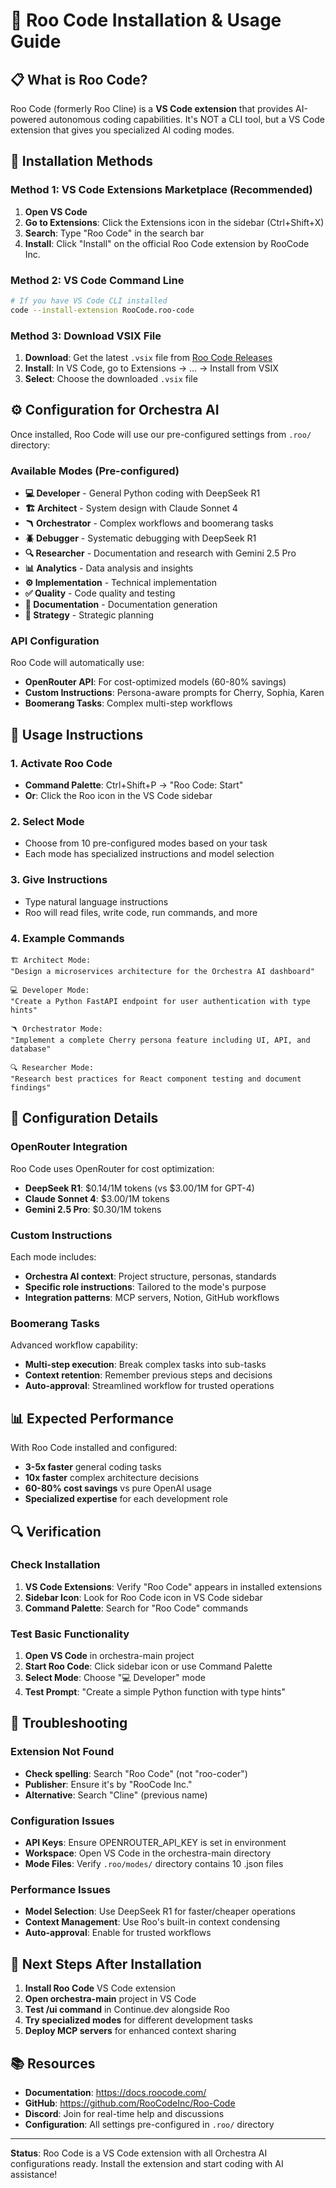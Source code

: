 # 🤖 Roo Code Installation & Usage Guide

## 📋 What is Roo Code?

Roo Code (formerly Roo Cline) is a **VS Code extension** that provides AI-powered autonomous coding capabilities. It's NOT a CLI tool, but a VS Code extension that gives you specialized AI coding modes.

## 🚀 Installation Methods

### Method 1: VS Code Extensions Marketplace (Recommended)

1. **Open VS Code**
2. **Go to Extensions**: Click the Extensions icon in the sidebar (Ctrl+Shift+X)
3. **Search**: Type "Roo Code" in the search bar
4. **Install**: Click "Install" on the official Roo Code extension by RooCode Inc.

### Method 2: VS Code Command Line

```bash
# If you have VS Code CLI installed
code --install-extension RooCode.roo-code
```

### Method 3: Download VSIX File

1. **Download**: Get the latest `.vsix` file from [Roo Code Releases](https://github.com/RooCodeInc/Roo-Code/releases)
2. **Install**: In VS Code, go to Extensions → ... → Install from VSIX
3. **Select**: Choose the downloaded `.vsix` file

## ⚙️ Configuration for Orchestra AI

Once installed, Roo Code will use our pre-configured settings from `.roo/` directory:

### Available Modes (Pre-configured)
- **💻 Developer** - General Python coding with DeepSeek R1
- **🏗 Architect** - System design with Claude Sonnet 4  
- **🪃 Orchestrator** - Complex workflows and boomerang tasks
- **🪲 Debugger** - Systematic debugging with DeepSeek R1
- **🔍 Researcher** - Documentation and research with Gemini 2.5 Pro
- **📊 Analytics** - Data analysis and insights
- **⚙️ Implementation** - Technical implementation
- **✅ Quality** - Code quality and testing
- **📝 Documentation** - Documentation generation
- **🧠 Strategy** - Strategic planning

### API Configuration

Roo Code will automatically use:
- **OpenRouter API**: For cost-optimized models (60-80% savings)
- **Custom Instructions**: Persona-aware prompts for Cherry, Sophia, Karen
- **Boomerang Tasks**: Complex multi-step workflows

## 🎯 Usage Instructions

### 1. Activate Roo Code
- **Command Palette**: Ctrl+Shift+P → "Roo Code: Start"
- **Or**: Click the Roo icon in the VS Code sidebar

### 2. Select Mode
- Choose from 10 pre-configured modes based on your task
- Each mode has specialized instructions and model selection

### 3. Give Instructions
- Type natural language instructions
- Roo will read files, write code, run commands, and more

### 4. Example Commands

```
🏗 Architect Mode:
"Design a microservices architecture for the Orchestra AI dashboard"

💻 Developer Mode:  
"Create a Python FastAPI endpoint for user authentication with type hints"

🪃 Orchestrator Mode:
"Implement a complete Cherry persona feature including UI, API, and database"

🔍 Researcher Mode:
"Research best practices for React component testing and document findings"
```

## 🔧 Configuration Details

### OpenRouter Integration
Roo Code uses OpenRouter for cost optimization:
- **DeepSeek R1**: $0.14/1M tokens (vs $3.00/1M for GPT-4)
- **Claude Sonnet 4**: $3.00/1M tokens  
- **Gemini 2.5 Pro**: $0.30/1M tokens

### Custom Instructions
Each mode includes:
- **Orchestra AI context**: Project structure, personas, standards
- **Specific role instructions**: Tailored to the mode's purpose
- **Integration patterns**: MCP servers, Notion, GitHub workflows

### Boomerang Tasks
Advanced workflow capability:
- **Multi-step execution**: Break complex tasks into sub-tasks
- **Context retention**: Remember previous steps and decisions
- **Auto-approval**: Streamlined workflow for trusted operations

## 📊 Expected Performance

With Roo Code installed and configured:
- **3-5x faster** general coding tasks
- **10x faster** complex architecture decisions  
- **60-80% cost savings** vs pure OpenAI usage
- **Specialized expertise** for each development role

## 🔍 Verification

### Check Installation
1. **VS Code Extensions**: Verify "Roo Code" appears in installed extensions
2. **Sidebar Icon**: Look for Roo Code icon in VS Code sidebar
3. **Command Palette**: Search for "Roo Code" commands

### Test Basic Functionality
1. **Open VS Code** in orchestra-main project
2. **Start Roo Code**: Click sidebar icon or use Command Palette
3. **Select Mode**: Choose "💻 Developer" mode
4. **Test Prompt**: "Create a simple Python function with type hints"

## 🚨 Troubleshooting

### Extension Not Found
- **Check spelling**: Search "Roo Code" (not "roo-coder")
- **Publisher**: Ensure it's by "RooCode Inc." 
- **Alternative**: Search "Cline" (previous name)

### Configuration Issues
- **API Keys**: Ensure OPENROUTER_API_KEY is set in environment
- **Workspace**: Open VS Code in the orchestra-main directory
- **Mode Files**: Verify `.roo/modes/` directory contains 10 .json files

### Performance Issues  
- **Model Selection**: Use DeepSeek R1 for faster/cheaper operations
- **Context Management**: Use Roo's built-in context condensing
- **Auto-approval**: Enable for trusted workflows

## 🎯 Next Steps After Installation

1. **Install Roo Code** VS Code extension
2. **Open orchestra-main** project in VS Code
3. **Test /ui command** in Continue.dev alongside Roo
4. **Try specialized modes** for different development tasks
5. **Deploy MCP servers** for enhanced context sharing

## 📚 Resources

- **Documentation**: https://docs.roocode.com/
- **GitHub**: https://github.com/RooCodeInc/Roo-Code
- **Discord**: Join for real-time help and discussions
- **Configuration**: All settings pre-configured in `.roo/` directory

---

**Status**: Roo Code is a VS Code extension with all Orchestra AI configurations ready. Install the extension and start coding with AI assistance! 